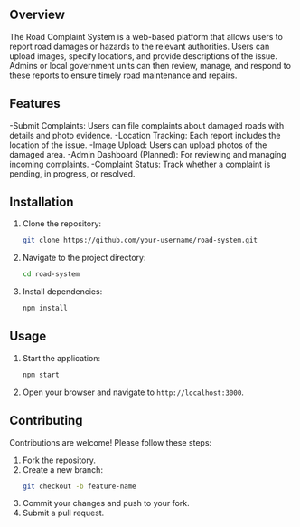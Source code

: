 ## Overview
The Road Complaint System is a web-based platform that allows users to report road damages or hazards to the relevant authorities. Users can upload images, specify locations, and provide descriptions of the issue. Admins or local government units can then review, manage, and respond to these reports to ensure timely road maintenance and repairs.

## Features
-Submit Complaints: Users can file complaints about damaged roads with details and photo evidence.
-Location Tracking: Each report includes the location of the issue.
-Image Upload: Users can upload photos of the damaged area.
-Admin Dashboard (Planned): For reviewing and managing incoming complaints.
-Complaint Status: Track whether a complaint is pending, in progress, or resolved.

## Installation
1. Clone the repository:
    ```bash
    git clone https://github.com/your-username/road-system.git
    ```
2. Navigate to the project directory:
    ```bash
    cd road-system
    ```
3. Install dependencies:
    ```bash
    npm install
    ```

## Usage
1. Start the application:
    ```bash
    npm start
    ```
2. Open your browser and navigate to `http://localhost:3000`.

## Contributing
Contributions are welcome! Please follow these steps:
1. Fork the repository.
2. Create a new branch:
    ```bash
    git checkout -b feature-name
    ```
3. Commit your changes and push to your fork.
4. Submit a pull request.



